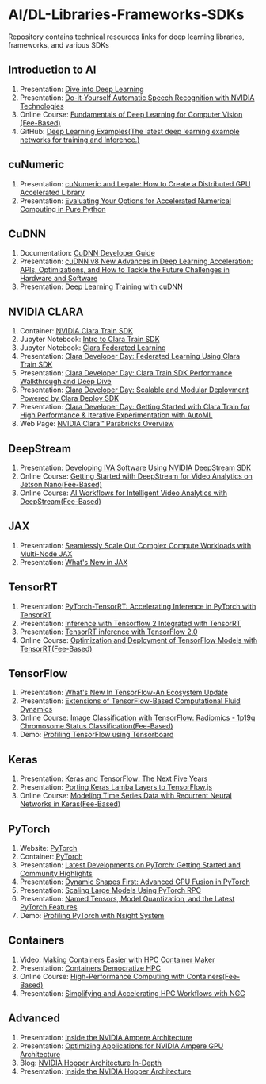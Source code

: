 # AI/DL-Libraries-Frameworks-SDKs
Repository contains technical resources links for deep learning libraries, frameworks, and various SDKs

## Introduction to AI
1. Presentation: [Dive into Deep Learning](https://developer.nvidia.com/gtc/2020/video/t22537)
2. Presentation: [Do-it-Yourself Automatic Speech Recognition with NVIDIA Technologies](https://developer.nvidia.com/gtc/2020/video/s21513)
3. Online Course: [Fundamentals of Deep Learning for Computer Vision (Fee-Based)](https://courses.nvidia.com/courses/course-v1:DLI+C-FX-01+V2/about)
4. GitHub: [Deep Learning Examples(The latest deep learning example networks for training and Inference.)](https://github.com/NVIDIA/DeepLearningExamples)

## cuNumeric
1. Presentation: [cuNumeric and Legate: How to Create a Distributed GPU Accelerated Library](https://www.nvidia.com/en-us/on-demand/session/gtcspring23-s51789/)
2. Presentation: [Evaluating Your Options for Accelerated Numerical Computing in Pure Python](https://www.nvidia.com/en-us/on-demand/session/gtcspring22-s41645/)

## CuDNN
1. Documentation: [CuDNN Developer Guide](https://docs.nvidia.com/deeplearning/sdk/cudnn-developer-guide/index.html)
2. Presentation: [cuDNN v8 New Advances in Deep Learning Acceleration: APIs, Optimizations, and How to Tackle the Future Challenges in Hardware and Software](https://developer.nvidia.com/gtc/2020/video/s21685)
3. Presentation: [Deep Learning Training with cuDNN](https://developer.nvidia.com/gtc/2020/video/cwe22463)

## NVIDIA CLARA
1. Container: [NVIDIA Clara Train SDK](https://ngc.nvidia.com/catalog/containers/nvidia:clara-train-sdk)
2. Jupyter Notebook: [Intro to Clara Train SDK](https://ngc.nvidia.com/catalog/resources/nvidia:med:clara:getting_started)
3. Jupyter Notebook: [Clara Federated Learning](https://ngc.nvidia.com/catalog/resources/nvidia:med:federated_learning)
4. Presentation: [Clara Developer Day: Federated Learning Using Clara Train SDK](https://www.nvidia.com/en-us/on-demand/session/gtcsj20-s22564/)
5. Presentation: [Clara Developer Day: Clara Train SDK Performance Walkthrough and Deep Dive](https://www.nvidia.com/en-us/on-demand/session/gtcsj20-s22717/)
6. Presentation: [Clara Developer Day: Scalable and Modular Deployment Powered by Clara Deploy SDK](https://www.nvidia.com/en-us/on-demand/session/gtcsj20-s22565/)
7. Presentation: [Clara Developer Day: Getting Started with Clara Train for High Performance & Iterative Experimentation with AutoML](https://www.nvidia.com/en-us/on-demand/session/gtcsj20-s22563/)
8. Web Page: [NVIDIA Clara™ Parabricks Overview](https://developer.nvidia.com/clara-parabricks)

## DeepStream
1. Presentation: [Developing IVA Software Using NVIDIA DeepStream SDK](https://developer.nvidia.com/gtc/2020/video/cwe22241)
2. Online Course: [Getting Started with DeepStream for Video Analytics on Jetson Nano(Fee-Based)](https://courses.nvidia.com/courses/course-v1:DLI+C-IV-02+V1/about)
3. Online Course: [AI Workflows for Intelligent Video Analytics with DeepStream(Fee-Based)](https://courses.nvidia.com/courses/course-v1:DLI+L-IV-04+V1/about)

## JAX
1. Presentation: [Seamlessly Scale Out Complex Compute Workloads with Multi-Node JAX](https://www.nvidia.com/en-us/on-demand/session/gtcfall22-a41197/)
2. Presentation: [What's New in JAX](https://www.nvidia.com/en-us/on-demand/session/gtcspring23-s51956/)

## TensorRT
1. Presentation: [PyTorch-TensorRT: Accelerating Inference in PyTorch with TensorRT](https://developer.nvidia.com/gtc/2020/video/s21671)
2. Presentation: [Inference with Tensorflow 2 Integrated with TensorRT](https://www.nvidia.com/en-us/on-demand/session/gtcspring21-s31732/)
3. Presentation: [TensorRT inference with TensorFlow 2.0](https://developer.nvidia.com/gtc/2020/video/s22408)
4. Online Course: [Optimization and Deployment of TensorFlow Models with TensorRT(Fee-Based)](https://courses.nvidia.com/courses/course-v1:DLI+L-FX-18+V2/about)

## TensorFlow
1. Presentation: [What's New In TensorFlow-An Ecosystem Update](https://www.nvidia.com/en-us/on-demand/session/gtcspring21-s31799/)
2. Presentation: [Extensions of TensorFlow-Based Computational Fluid Dynamics](https://developer.nvidia.com/gtc/2020/video/s21816)
3. Online Course: [Image Classification with TensorFlow: Radiomics - 1p19q Chromosome Status Classification(Fee-Based)](https://courses.nvidia.com/courses/course-v1:DLI+L-HX-02+V1/about)
4. Demo: [Profiling TensorFlow using Tensorboard](https://drive.google.com/file/d/1DXO0xNZj_zrN46HszCyPX-BJMqFQ_Er5/view?usp=sharing)

## Keras
1. Presentation: [Keras and TensorFlow: The Next Five Years](https://www.nvidia.com/en-us/on-demand/session/gtcspring21-s31925/)
2. Presentation: [Porting Keras Lamba Layers to TensorFlow.js](https://www.nvidia.com/en-us/on-demand/session/gtcfall20-a22078/)
3. Online Course: [Modeling Time Series Data with Recurrent Neural Networks in Keras(Fee-Based)](https://courses.nvidia.com/courses/course-v1:DLI+L-FX-24+V1/about)

## PyTorch
1. Website: [PyTorch](https://pytorch.org/)
2. Container: [PyTorch](https://ngc.nvidia.com/catalog/containers/nvidia:pytorch)
3. Presentation: [Latest Developments on PyTorch: Getting Started and Community Highlights](https://www.nvidia.com/en-us/on-demand/session/gtcfall20-a22232/)
4. Presentation: [Dynamic Shapes First: Advanced GPU Fusion in PyTorch](https://www.nvidia.com/en-us/on-demand/session/gtcspring21-s31952/)
5. Presentation: [Scaling Large Models Using PyTorch RPC](ttps://www.nvidia.com/en-us/on-demand/session/gtcspring21-s31630/)
6. Presentation: [Named Tensors, Model Quantization, and the Latest PyTorch Features](https://www.nvidia.com/en-us/on-demand/session/gtcsj20-s22145/)
7. Demo: [Profiling PyTorch with Nsight System](https://drive.google.com/file/d/1EAfSgt1UzPRgP_xkf3zDnVvdumfnDk_2/view?usp=sharing)

## Containers
1. Video: [Making Containers Easier with HPC Container Maker](https://www.youtube.com/watch?v=8VA3EqzKnVk)
2. Presentation: [Containers Democratize HPC](https://www.nvidia.com/en-us/on-demand/session/gtcsiliconvalley2019-s9525/)
3. Online Course: [High-Performance Computing with Containers(Fee-Based)](https://courses.nvidia.com/courses/course-v1:DLI+L-AC-25+V1/about)
4. Presentation: [Simplifying and Accelerating HPC Workflows with NGC](https://www.nvidia.com/en-us/on-demand/session/supercomputing2020-sc2015/)

## Advanced
1. Presentation: [Inside the NVIDIA Ampere Architecture](https://developer.nvidia.com/gtc/2020/video/s21730)
2. Presentation: [Optimizing Applications for NVIDIA Ampere GPU Architecture](https://developer.nvidia.com/gtc/2020/video/s21819)
3. Blog: [NVIDIA Hopper Architecture In-Depth](https://developer.nvidia.com/blog/nvidia-hopper-architecture-in-depth/)
4. Presentation: [Inside the NVIDIA Hopper Architecture](https://www.nvidia.com/en-us/on-demand/session/gtcspring22-s42663/?ncid=so-face-136196)